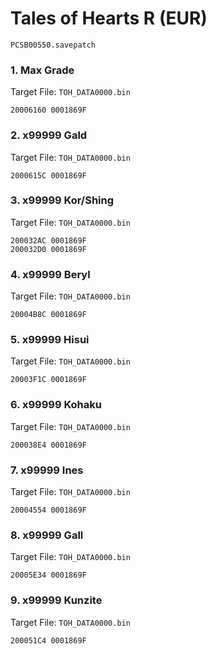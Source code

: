 #  Tales of Hearts R (EUR)

`PCSB00550.savepatch`

### 1. Max Grade

Target File: `TOH_DATA0000.bin`

```
20006160 0001869F
```

### 2. x99999 Gald

Target File: `TOH_DATA0000.bin`

```
2000615C 0001869F
```

### 3. x99999 Kor/Shing

Target File: `TOH_DATA0000.bin`

```
200032AC 0001869F
200032D0 0001869F
```

### 4. x99999 Beryl

Target File: `TOH_DATA0000.bin`

```
20004B8C 0001869F
```

### 5. x99999 Hisui

Target File: `TOH_DATA0000.bin`

```
20003F1C 0001869F
```

### 6. x99999 Kohaku

Target File: `TOH_DATA0000.bin`

```
200038E4 0001869F
```

### 7. x99999 Ines

Target File: `TOH_DATA0000.bin`

```
20004554 0001869F
```

### 8. x99999 Gall

Target File: `TOH_DATA0000.bin`

```
20005E34 0001869F
```

### 9. x99999 Kunzite

Target File: `TOH_DATA0000.bin`

```
200051C4 0001869F
```

